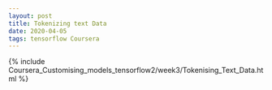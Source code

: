 ```yaml
---
layout: post
title: Tokenizing text Data
date: 2020-04-05 
tags: tensorflow Coursera
---
```

{% include Coursera_Customising_models_tensorflow2/week3/Tokenising_Text_Data.html %}

